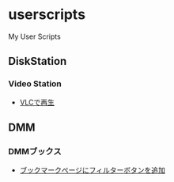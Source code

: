# userscripts

My User Scripts

## DiskStation

### Video Station

- [VLCで再生](https://github.com/munierujp/userscripts/raw/master/scripts/disk-station/video-station/play-with-vlc.user.js)

## DMM

### DMMブックス

- [ブックマークページにフィルターボタンを追加](https://github.com/munierujp/userscripts/raw/master/scripts/dmm/books/add-filter-button-on-bookmark-page.user.js)
